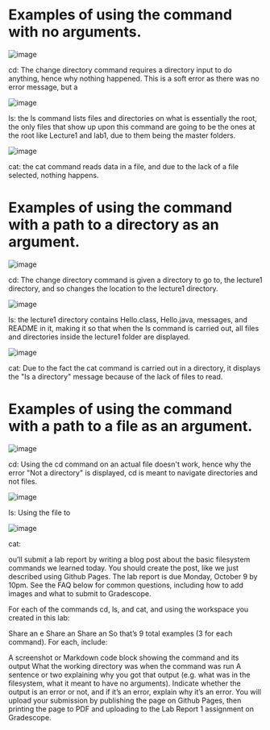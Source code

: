 
# Examples of using the command with no arguments.

![image](https://github.com/HaRa909/cse15l-lab-reports/assets/146860413/395d4d68-beb4-49cb-bee2-c1952126c163)

cd: The change directory command requires a directory input to do anything, hence why nothing happened. This is a soft error as there was no error message, but a 

![image](https://github.com/HaRa909/cse15l-lab-reports/assets/146860413/f4103566-3526-4778-bc22-ad135040f692)

ls: the ls command lists files and directories on what is essentially the root, the only files that show up upon this command are going to be the ones at the root like Lecture1 and lab1, due to them being the master folders.

![image](https://github.com/HaRa909/cse15l-lab-reports/assets/146860413/241b9d7f-b95e-448a-9484-cacfef37fc89)

cat: the cat command reads data in a file, and due to the lack of a file selected, nothing happens. 

# Examples of using the command with a path to a directory as an argument.

![image](https://github.com/HaRa909/cse15l-lab-reports/assets/146860413/dfd08f0a-8fc3-4a06-bcfa-3e5baa9d9100)

cd: The change directory command is given a directory to go to, the lecture1 directory, and so changes the location to the lecture1 directory.

![image](https://github.com/HaRa909/cse15l-lab-reports/assets/146860413/e58e89e8-4d85-4e87-b89c-78d36eae579b)

ls: the lecture1 directory contains Hello.class, Hello.java, messages, and README in it, making it so that when the ls command is carried out, all files and directories inside the lecture1 folder are displayed.

![image](https://github.com/HaRa909/cse15l-lab-reports/assets/146860413/ad9c5a9c-d447-48c7-99ce-fb6f5471dfa2)

cat: Due to the fact the cat command is carried out in a directory, it displays the "Is a directory" message because of the lack of files to read.

# Examples of using the command with a path to a file as an argument.

![image](https://github.com/HaRa909/cse15l-lab-reports/assets/146860413/b25d9c0a-f035-43bb-9b5e-f6ef2aaeed35)

cd: Using the cd command on an actual file doesn't work, hence why the error "Not a directory" is displayed, cd is meant to navigate directories and not files.

![image](https://github.com/HaRa909/cse15l-lab-reports/assets/146860413/160fca75-ebbc-47cd-b44f-8cb07a12df3a)

ls: Using the file to 

![image](https://github.com/HaRa909/cse15l-lab-reports/assets/146860413/3aa9537f-c312-43bd-8127-5fcbeeeda40f)

cat:



ou’ll submit a lab report by writing a blog post about the basic filesystem commands we learned today. You should create the post, like we just described using Github Pages. The lab report is due Monday, October 9 by 10pm. See the FAQ below for common questions, including how to add images and what to submit to Gradescope.

For each of the commands cd, ls, and cat, and using the workspace you created in this lab:

Share an e
Share an 
Share an
So that’s 9 total examples (3 for each command). For each, include:

A screenshot or Markdown code block showing the command and its output
What the working directory was when the command was run
A sentence or two explaining why you got that output (e.g. what was in the filesystem, what it meant to have no arguments).
Indicate whether the output is an error or not, and if it’s an error, explain why it’s an error.
You will upload your submission by publishing the page on Github Pages, then printing the page to PDF and uploading to the Lab Report 1 assignment on Gradescope.

